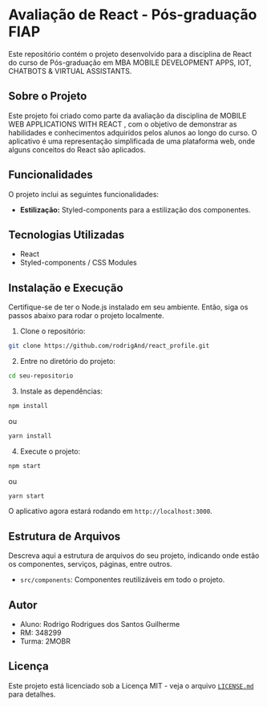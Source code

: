 # Avaliação de React - Pós-graduação FIAP

Este repositório contém o projeto desenvolvido para a disciplina de React do curso de Pós-graduação em  MBA MOBILE DEVELOPMENT APPS, IOT, CHATBOTS & VIRTUAL ASSISTANTS.

## Sobre o Projeto

Este projeto foi criado como parte da avaliação da disciplina de MOBILE WEB APPLICATIONS WITH REACT , com o objetivo de demonstrar as habilidades e conhecimentos adquiridos pelos alunos ao longo do curso. O aplicativo é uma representação simplificada de uma plataforma web, onde alguns conceitos do React são aplicados.

## Funcionalidades

O projeto inclui as seguintes funcionalidades:

- **Estilização:** Styled-components para a estilização dos componentes.

## Tecnologias Utilizadas

- React
- Styled-components / CSS Modules

## Instalação e Execução

Certifique-se de ter o Node.js instalado em seu ambiente. Então, siga os passos abaixo para rodar o projeto localmente.

1. Clone o repositório:
```bash
git clone https://github.com/rodrigAnd/react_profile.git
```

2. Entre no diretório do projeto:
```bash
cd seu-repositorio
```

3. Instale as dependências:
```bash
npm install
```
ou
```bash
yarn install
```

4. Execute o projeto:
```bash
npm start
```
ou
```bash
yarn start
```

O aplicativo agora estará rodando em `http://localhost:3000`.

## Estrutura de Arquivos

Descreva aqui a estrutura de arquivos do seu projeto, indicando onde estão os componentes, serviços, páginas, entre outros.

- `src/components`: Componentes reutilizáveis em todo o projeto.


## Autor

- Aluno: Rodrigo Rodrigues dos Santos Guilherme
- RM: 348299
- Turma: 2MOBR

## Licença

Este projeto está licenciado sob a Licença MIT - veja o arquivo [`LICENSE.md`](LICENSE.md) para detalhes.
